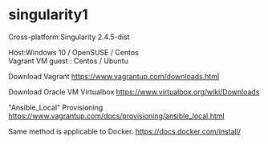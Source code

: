 # singularity1
Cross-platform Singularity 2.4.5-dist

Host:Windows 10 / OpenSUSE / Centos   
Vagrant VM guest : Centos / Ubuntu   

Download Vagrant https://www.vagrantup.com/downloads.html

Download Oracle VM Virtualbox https://www.virtualbox.org/wiki/Downloads

"Ansible_Local" Provisioning https://www.vagrantup.com/docs/provisioning/ansible_local.html

Same method is applicable to Docker. https://docs.docker.com/install/

